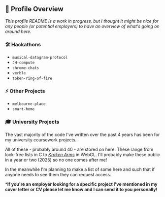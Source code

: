 ## 🔗 Profile Overview

_This profile README is a work in progress, but I thought it might be nice for any people (or potential employers) to have an overview of what's going on around here._

### 🛠️ Hackathons

- `musical-datagram-protocol`
- `JH-compute`
- `chrome-chats`
- `verble`
- `token-ring-of-fire`

### ⚡ Other Projects

- `melbourne-place`
- `smart-home`

### 🎓 University Projects

The vast majority of the code I've written over the past 4 years has been for my university coursework projects.

All of these - probably around 40 - are stored on here. These range from lock-free lists in C to [_Kraken Arms_](https://btrooke.github.io/CS4102-practicals/partFour.html) in WebGL. I'll probably make these public in a year or two (2025) so no one comes after me!

In the meanwhile I'm planning to make a list of some here and such that if anyone needs to see them they can request access.

***If you're an employer looking for a specific project I've mentioned in my cover letter or CV please let me know and I can send it to you personally!**
